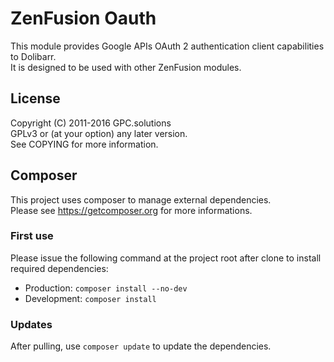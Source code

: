 ZenFusion Oauth
===============

This module provides Google APIs OAuth 2 authentication client capabilities to Dolibarr.  
It is designed to be used with other ZenFusion modules.

License
-------

Copyright (C) 2011-2016 GPC.solutions  
GPLv3 or (at your option) any later version.  
See COPYING for more information.

Composer
--------
This project uses composer to manage external dependencies.  
Please see https://getcomposer.org for more informations.

### First use
Please issue the following command at the project root after clone to install required dependencies:

- Production: `composer install --no-dev`
- Development: `composer install`

### Updates
After pulling, use `composer update` to update the dependencies.
